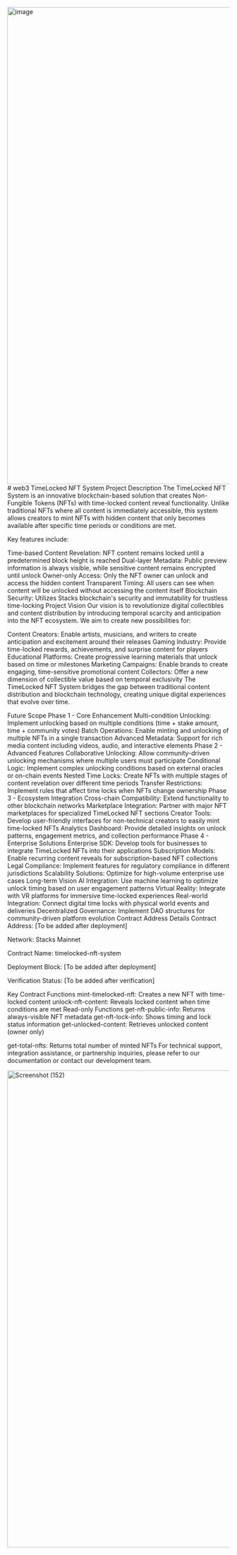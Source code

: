 <img width="1920" height="1080" alt="image" src="https://github.com/user-attachments/assets/da52fcab-dfbf-4aca-80e7-95df986fd8ea" /># web3
TimeLocked NFT System
Project Description
The TimeLocked NFT System is an innovative blockchain-based solution that creates Non-Fungible Tokens (NFTs) with time-locked content reveal functionality. Unlike traditional NFTs where all content is immediately accessible, this system allows creators to mint NFTs with hidden content that only becomes available after specific time periods or conditions are met.

Key features include:

Time-based Content Revelation: NFT content remains locked until a predetermined block height is reached
Dual-layer Metadata: Public preview information is always visible, while sensitive content remains encrypted until unlock
Owner-only Access: Only the NFT owner can unlock and access the hidden content
Transparent Timing: All users can see when content will be unlocked without accessing the content itself
Blockchain Security: Utilizes Stacks blockchain's security and immutability for trustless time-locking
Project Vision
Our vision is to revolutionize digital collectibles and content distribution by introducing temporal scarcity and anticipation into the NFT ecosystem. We aim to create new possibilities for:

Content Creators: Enable artists, musicians, and writers to create anticipation and excitement around their releases
Gaming Industry: Provide time-locked rewards, achievements, and surprise content for players
Educational Platforms: Create progressive learning materials that unlock based on time or milestones
Marketing Campaigns: Enable brands to create engaging, time-sensitive promotional content
Collectors: Offer a new dimension of collectible value based on temporal exclusivity
The TimeLocked NFT System bridges the gap between traditional content distribution and blockchain technology, creating unique digital experiences that evolve over time.

Future Scope
Phase 1 - Core Enhancement
Multi-condition Unlocking: Implement unlocking based on multiple conditions (time + stake amount, time + community votes)
Batch Operations: Enable minting and unlocking of multiple NFTs in a single transaction
Advanced Metadata: Support for rich media content including videos, audio, and interactive elements
Phase 2 - Advanced Features
Collaborative Unlocking: Allow community-driven unlocking mechanisms where multiple users must participate
Conditional Logic: Implement complex unlocking conditions based on external oracles or on-chain events
Nested Time Locks: Create NFTs with multiple stages of content revelation over different time periods
Transfer Restrictions: Implement rules that affect time locks when NFTs change ownership
Phase 3 - Ecosystem Integration
Cross-chain Compatibility: Extend functionality to other blockchain networks
Marketplace Integration: Partner with major NFT marketplaces for specialized TimeLocked NFT sections
Creator Tools: Develop user-friendly interfaces for non-technical creators to easily mint time-locked NFTs
Analytics Dashboard: Provide detailed insights on unlock patterns, engagement metrics, and collection performance
Phase 4 - Enterprise Solutions
Enterprise SDK: Develop tools for businesses to integrate TimeLocked NFTs into their applications
Subscription Models: Enable recurring content reveals for subscription-based NFT collections
Legal Compliance: Implement features for regulatory compliance in different jurisdictions
Scalability Solutions: Optimize for high-volume enterprise use cases
Long-term Vision
AI Integration: Use machine learning to optimize unlock timing based on user engagement patterns
Virtual Reality: Integrate with VR platforms for immersive time-locked experiences
Real-world Integration: Connect digital time locks with physical world events and deliveries
Decentralized Governance: Implement DAO structures for community-driven platform evolution
Contract Address Details
Contract Address: [To be added after deployment]

Network: Stacks Mainnet

Contract Name: timelocked-nft-system

Deployment Block: [To be added after deployment]

Verification Status: [To be added after verification]

Key Contract Functions
mint-timelocked-nft: Creates a new NFT with time-locked content
unlock-nft-content: Reveals locked content when time conditions are met
Read-only Functions
get-nft-public-info: Returns always-visible NFT metadata
get-nft-lock-info: Shows timing and lock status information
get-unlocked-content: Retrieves unlocked content (owner only)

get-total-nfts: Returns total number of minted NFTs
For technical support, integration assistance, or partnership inquiries, please refer to our documentation or contact our development team.


<img width="1920" height="1080" alt="Screenshot (152)" src="https://github.com/user-attachments/assets/00371028-f8c9-4d8c-b591-831621d8feb1" />

